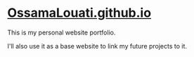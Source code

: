 # <a href="https://ossamalouati.github.io" target="_blank">OssamaLouati.github.io</a>

This is my personal website portfolio.

I'll also use it as a base website to link my future projects to it.

